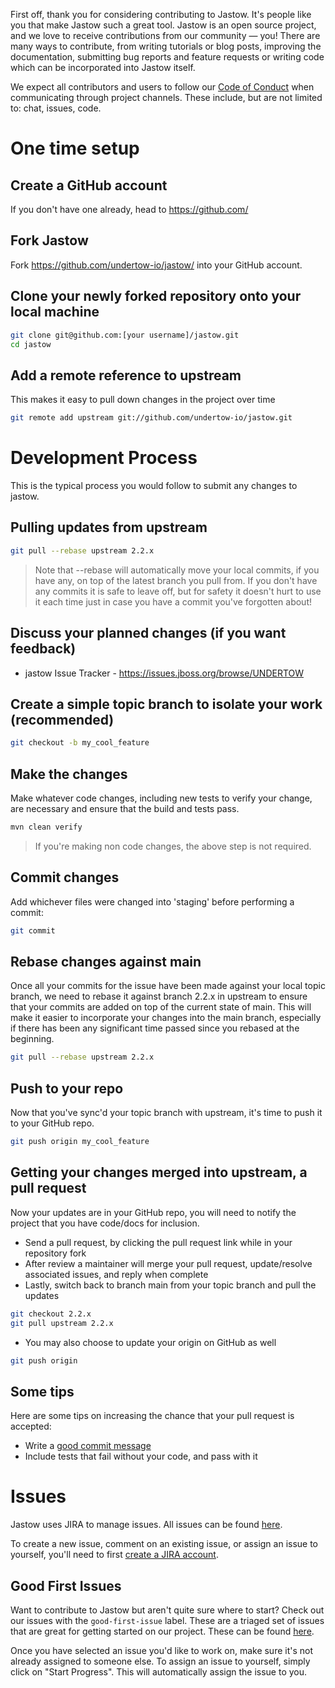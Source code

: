 First off, thank you for considering contributing to Jastow. It's people like you that make Jastow such a great tool. Jastow is an open source project, and we love to receive contributions from our community — you! There are many ways to contribute, from writing tutorials or blog posts, improving the documentation, submitting bug reports and feature requests or writing code which can be incorporated into Jastow itself.

We expect all contributors and users to follow our [Code of Conduct](CODE_OF_CONDUCT.md) when communicating through project channels. These include, but are not limited to: chat, issues, code.

# One time setup

## Create a GitHub account

If you don't have one already, head to https://github.com/

## Fork Jastow

Fork https://github.com/undertow-io/jastow/ into your GitHub account.

## Clone your newly forked repository onto your local machine

```bash
git clone git@github.com:[your username]/jastow.git
cd jastow
```

## Add a remote reference to upstream

This makes it easy to pull down changes in the project over time

```bash
git remote add upstream git://github.com/undertow-io/jastow.git
```

# Development Process

This is the typical process you would follow to submit any changes to jastow.

## Pulling updates from upstream

```bash
git pull --rebase upstream 2.2.x
```

> Note that --rebase will automatically move your local commits, if you have 
> any, on top of the latest branch you pull from.
> If you don't have any commits it is safe to leave off, but for safety it
> doesn't hurt to use it each time just in case you have a commit you've
> forgotten about!

## Discuss your planned changes (if you want feedback)

 * jastow Issue Tracker - https://issues.jboss.org/browse/UNDERTOW

## Create a simple topic branch to isolate your work (recommended)

```bash
git checkout -b my_cool_feature
```

## Make the changes

Make whatever code changes, including new tests to verify your change, are necessary and ensure that the build and tests pass.

```bash
mvn clean verify
```

> If you're making non code changes, the above step is not required.

## Commit changes

Add whichever files were changed into 'staging' before performing a commit:

```bash
git commit
```

## Rebase changes against main

Once all your commits for the issue have been made against your local topic branch, we need to rebase it against branch 2.2.x in upstream to ensure that your commits are added on top of the current state of main. This will make it easier to incorporate your changes into the main branch, especially if there has been any significant time passed since you rebased at the beginning.

```bash
git pull --rebase upstream 2.2.x
```

## Push to your repo

Now that you've sync'd your topic branch with upstream, it's time to push it to your GitHub repo.

```bash
git push origin my_cool_feature
```

## Getting your changes merged into upstream, a pull request

Now your updates are in your GitHub repo, you will need to notify the project that you have code/docs for inclusion.

 * Send a pull request, by clicking the pull request link while in your repository fork
 * After review a maintainer will merge your pull request, update/resolve associated issues, and reply when complete
 * Lastly, switch back to branch main from your topic branch and pull the updates

```bash
git checkout 2.2.x
git pull upstream 2.2.x
```

 * You may also choose to update your origin on GitHub as well

```bash
git push origin
```

## Some tips

Here are some tips on increasing the chance that your pull request is accepted:

 * Write a [good commit message](https://tbaggery.com/2008/04/19/a-note-about-git-commit-messages.html)
 * Include tests that fail without your code, and pass with it

# Issues

Jastow uses JIRA to manage issues. All issues can be found [here](https://issues.redhat.com/projects/UNDERTOW/issues).

To create a new issue, comment on an existing issue, or assign an issue to yourself, you'll need to first [create a JIRA account](https://issues.redhat.com/).

## Good First Issues

Want to contribute to Jastow but aren't quite sure where to start? Check out our issues with the `good-first-issue` label. These are a triaged set of issues that are great for getting started on our project. These can be found [here](https://issues.redhat.com/issues/?jql=project%20%3D%20UNDERTOW%20AND%20resolution%20%3D%20Unresolved%20AND%20labels%20%3D%20first-good-issue%20ORDER%20BY%20priority%20DESC%2C%20updated%20DESC).

Once you have selected an issue you'd like to work on, make sure it's not already assigned to someone else. To assign an issue to yourself, simply click on "Start Progress". This will automatically assign the issue to you.


